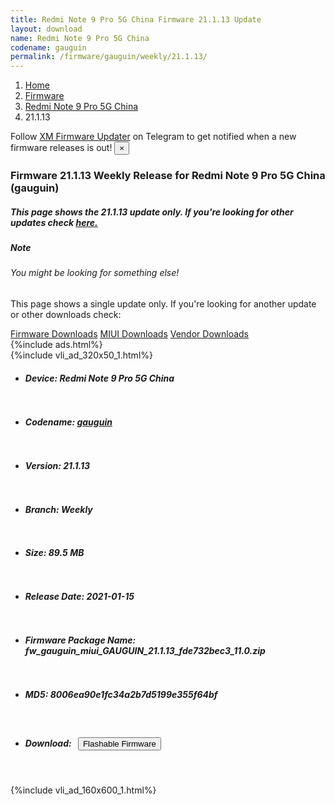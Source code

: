 ```yaml
---
title: Redmi Note 9 Pro 5G China Firmware 21.1.13 Update
layout: download
name: Redmi Note 9 Pro 5G China
codename: gauguin
permalink: /firmware/gauguin/weekly/21.1.13/
---
```

<nav aria-label="breadcrumb">
    <ol class="breadcrumb">
        <li class="breadcrumb-item"><a href="/">Home</a></li>
        <li class="breadcrumb-item"><a href="/firmware/">Firmware</a></li>
        <li class="breadcrumb-item"><a href="/firmware/gauguin/">Redmi Note 9 Pro 5G China</a></li>
        <li class="breadcrumb-item active" aria-current="page">21.1.13</li>
    </ol>
</nav>
<div class="alert alert-primary alert-dismissible fade show" role="alert">
    Follow <a href="https://t.me/XiaomiFirmwareUpdater" class="alert-link">XM Firmware Updater</a> on Telegram to get
    notified when a new firmware releases is out!
    <button type="button" class="close" data-dismiss="alert" aria-label="Close">
        <span aria-hidden="true">&times;</span>
    </button>
</div>
<div class="col-12 mx-auto">
    <h3 class="title bg-light p-2 rounded">Firmware 21.1.13 Weekly Release for Redmi Note 9 Pro 5G China (gauguin)</h3>
    <h5>This page shows the 21.1.13 update only. If you're looking for other updates check
        <a href="/firmware/gauguin/">here.</a></h5>
    <div class="card">
        <div class="card-body">
            <h5 class="card-title">Note</h5>
            <h6 class="card-subtitle mb-2 text-muted">You might be looking for something else!</h6>
            <p class="card-text">This page shows a single update only.
                If you're looking for another update or other downloads check:</p>
            <a href="/firmware/" class="card-link">Firmware Downloads</a>
            <a href="/miui/" class="card-link">MIUI Downloads</a>
            <a href="/vendor/" class="card-link">Vendor Downloads</a>
        </div>
    </div>
    {%include ads.html%}
    <div class="row justify-content-center">
        <div class="col-10" id="downloads">
                    <div class="card card-body">
            {%include vli_ad_320x50_1.html%}
            <ul class="list-unstyled">
                <li style="padding-bottom: 10px;">
                    <h5><b>Device: </b>Redmi Note 9 Pro 5G China</h5>
                </li>
                <li style="padding-bottom: 10px;">
                    <h5><b>Codename: </b> <a href="/firmware/gauguin/" target="_blank">gauguin</a> </h5>
                </li>
                <li style="padding-bottom: 10px;">
                    <h5><b>Version: </b>21.1.13</h5>
                </li>
                <li style="padding-bottom: 10px;">
                    <h5><b>Branch: </b>Weekly</h5>
                </li>
                <li style="padding-bottom: 10px;">
                    <h5><b>Size: </b>89.5 MB</h5>
                </li>
                <li style="padding-bottom: 10px;">
                    <h5><b>Release Date: </b>2021-01-15</h5>
                </li>
                <li style="padding-bottom: 10px;">
                    <h5><b>Firmware Package Name: </b><span id="filename" class="text-dark">fw_gauguin_miui_GAUGUIN_21.1.13_fde732bec3_11.0.zip</span></h5>
                </li>
                <li style="padding-bottom: 10px;">
                    <h5><b>MD5: </b><span id="md5" class="text-muted">8006ea90e1fc34a2b7d5199e355f64bf</span></h5>
                </li>
                <li style="padding-bottom: 10px;">
                    <h5><b>Download: </b><button type="button" id="download" class="btn btn-primary"
                    style="margin: 7px;" onclick="redirect('fw_gauguin_miui_GAUGUIN_21.1.13_fde732bec3_11.0.zip'); return false;"><i class="fa fa-download"></i> Flashable Firmware</button></h5>
                </li>
            </ul>
        </div>
        </div>
        {%include vli_ad_160x600_1.html%}
    </div>
</div>
